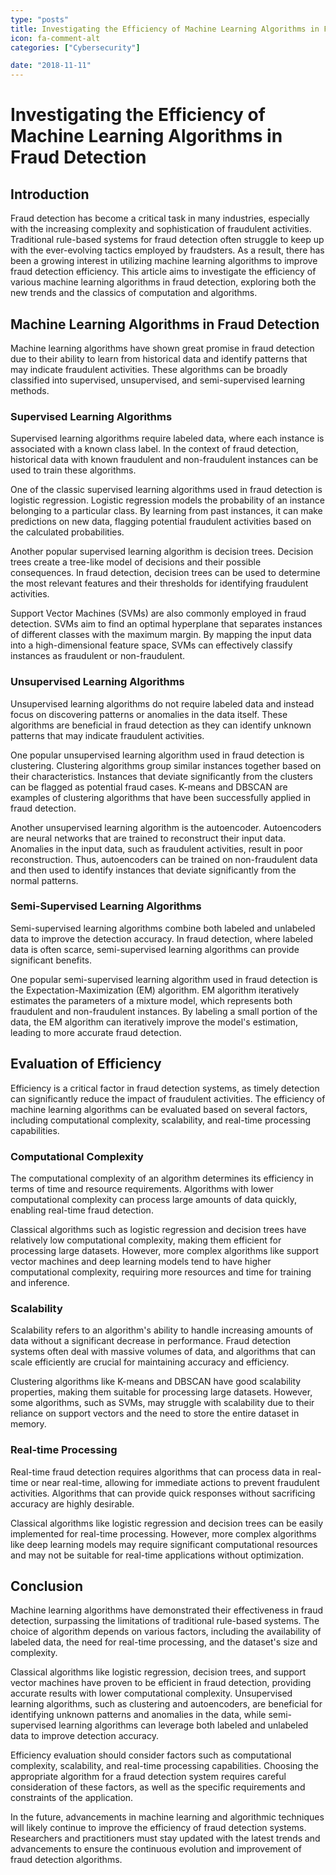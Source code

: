 ```yaml
---
type: "posts"
title: Investigating the Efficiency of Machine Learning Algorithms in Fraud Detection
icon: fa-comment-alt
categories: ["Cybersecurity"]

date: "2018-11-11"
---
```




# Investigating the Efficiency of Machine Learning Algorithms in Fraud Detection

## Introduction

Fraud detection has become a critical task in many industries, especially with the increasing complexity and sophistication of fraudulent activities. Traditional rule-based systems for fraud detection often struggle to keep up with the ever-evolving tactics employed by fraudsters. As a result, there has been a growing interest in utilizing machine learning algorithms to improve fraud detection efficiency. This article aims to investigate the efficiency of various machine learning algorithms in fraud detection, exploring both the new trends and the classics of computation and algorithms.

## Machine Learning Algorithms in Fraud Detection

Machine learning algorithms have shown great promise in fraud detection due to their ability to learn from historical data and identify patterns that may indicate fraudulent activities. These algorithms can be broadly classified into supervised, unsupervised, and semi-supervised learning methods.

### Supervised Learning Algorithms

Supervised learning algorithms require labeled data, where each instance is associated with a known class label. In the context of fraud detection, historical data with known fraudulent and non-fraudulent instances can be used to train these algorithms.

One of the classic supervised learning algorithms used in fraud detection is logistic regression. Logistic regression models the probability of an instance belonging to a particular class. By learning from past instances, it can make predictions on new data, flagging potential fraudulent activities based on the calculated probabilities.

Another popular supervised learning algorithm is decision trees. Decision trees create a tree-like model of decisions and their possible consequences. In fraud detection, decision trees can be used to determine the most relevant features and their thresholds for identifying fraudulent activities.

Support Vector Machines (SVMs) are also commonly employed in fraud detection. SVMs aim to find an optimal hyperplane that separates instances of different classes with the maximum margin. By mapping the input data into a high-dimensional feature space, SVMs can effectively classify instances as fraudulent or non-fraudulent.

### Unsupervised Learning Algorithms

Unsupervised learning algorithms do not require labeled data and instead focus on discovering patterns or anomalies in the data itself. These algorithms are beneficial in fraud detection as they can identify unknown patterns that may indicate fraudulent activities.

One popular unsupervised learning algorithm used in fraud detection is clustering. Clustering algorithms group similar instances together based on their characteristics. Instances that deviate significantly from the clusters can be flagged as potential fraud cases. K-means and DBSCAN are examples of clustering algorithms that have been successfully applied in fraud detection.

Another unsupervised learning algorithm is the autoencoder. Autoencoders are neural networks that are trained to reconstruct their input data. Anomalies in the input data, such as fraudulent activities, result in poor reconstruction. Thus, autoencoders can be trained on non-fraudulent data and then used to identify instances that deviate significantly from the normal patterns.

### Semi-Supervised Learning Algorithms

Semi-supervised learning algorithms combine both labeled and unlabeled data to improve the detection accuracy. In fraud detection, where labeled data is often scarce, semi-supervised learning algorithms can provide significant benefits.

One popular semi-supervised learning algorithm used in fraud detection is the Expectation-Maximization (EM) algorithm. EM algorithm iteratively estimates the parameters of a mixture model, which represents both fraudulent and non-fraudulent instances. By labeling a small portion of the data, the EM algorithm can iteratively improve the model's estimation, leading to more accurate fraud detection.

## Evaluation of Efficiency

Efficiency is a critical factor in fraud detection systems, as timely detection can significantly reduce the impact of fraudulent activities. The efficiency of machine learning algorithms can be evaluated based on several factors, including computational complexity, scalability, and real-time processing capabilities.

### Computational Complexity

The computational complexity of an algorithm determines its efficiency in terms of time and resource requirements. Algorithms with lower computational complexity can process large amounts of data quickly, enabling real-time fraud detection.

Classical algorithms such as logistic regression and decision trees have relatively low computational complexity, making them efficient for processing large datasets. However, more complex algorithms like support vector machines and deep learning models tend to have higher computational complexity, requiring more resources and time for training and inference.

### Scalability

Scalability refers to an algorithm's ability to handle increasing amounts of data without a significant decrease in performance. Fraud detection systems often deal with massive volumes of data, and algorithms that can scale efficiently are crucial for maintaining accuracy and efficiency.

Clustering algorithms like K-means and DBSCAN have good scalability properties, making them suitable for processing large datasets. However, some algorithms, such as SVMs, may struggle with scalability due to their reliance on support vectors and the need to store the entire dataset in memory.

### Real-time Processing

Real-time fraud detection requires algorithms that can process data in real-time or near real-time, allowing for immediate actions to prevent fraudulent activities. Algorithms that can provide quick responses without sacrificing accuracy are highly desirable.

Classical algorithms like logistic regression and decision trees can be easily implemented for real-time processing. However, more complex algorithms like deep learning models may require significant computational resources and may not be suitable for real-time applications without optimization.

## Conclusion

Machine learning algorithms have demonstrated their effectiveness in fraud detection, surpassing the limitations of traditional rule-based systems. The choice of algorithm depends on various factors, including the availability of labeled data, the need for real-time processing, and the dataset's size and complexity.

Classical algorithms like logistic regression, decision trees, and support vector machines have proven to be efficient in fraud detection, providing accurate results with lower computational complexity. Unsupervised learning algorithms, such as clustering and autoencoders, are beneficial for identifying unknown patterns and anomalies in the data, while semi-supervised learning algorithms can leverage both labeled and unlabeled data to improve detection accuracy.

Efficiency evaluation should consider factors such as computational complexity, scalability, and real-time processing capabilities. Choosing the appropriate algorithm for a fraud detection system requires careful consideration of these factors, as well as the specific requirements and constraints of the application.

In the future, advancements in machine learning and algorithmic techniques will likely continue to improve the efficiency of fraud detection systems. Researchers and practitioners must stay updated with the latest trends and advancements to ensure the continuous evolution and improvement of fraud detection algorithms.